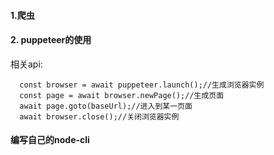 #### 1.爬虫

#### 2. puppeteer的使用

>
  相关api:
  ```
    const browser = await puppeteer.launch();//生成浏览器实例
    const page = await browser.newPage();//生成页面
    await page.goto(baseUrl);//进入到某一页面
    await browser.close();//关闭浏览器实例
  ```
>

#### 编写自己的node-cli